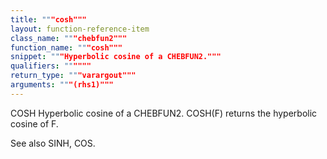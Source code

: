 ```yaml
---
title: """cosh"""
layout: function-reference-item
class_name: """chebfun2"""
function_name: """cosh"""
snippet: """Hyperbolic cosine of a CHEBFUN2."""
qualifiers: """"""
return_type: """varargout"""
arguments: """(rhs1)"""
---
```


 COSH   Hyperbolic cosine of a CHEBFUN2.
    COSH(F) returns the hyperbolic cosine of F.
  
  See also SINH, COS.
